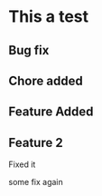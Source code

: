 # This a test

## Bug fix

## Chore added

## Feature Added

## Feature 2


Fixed it


some fix again
